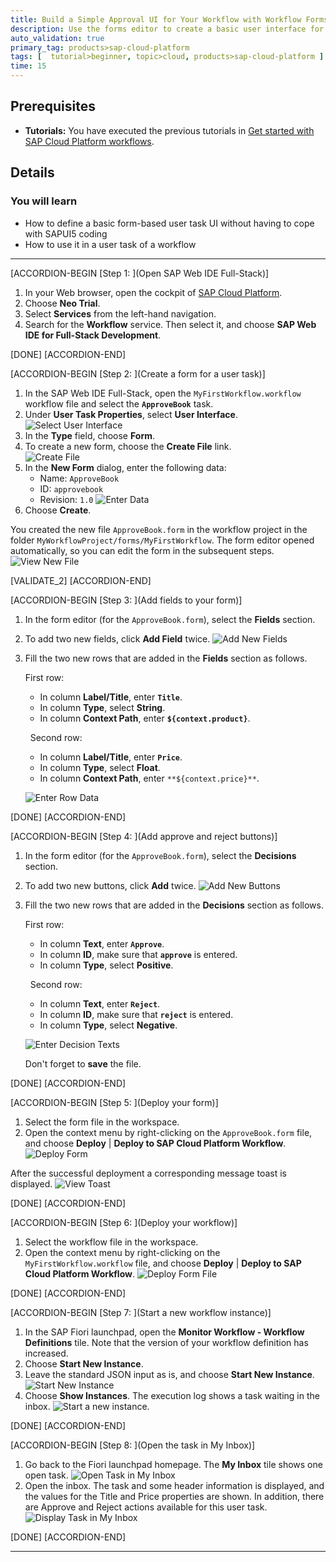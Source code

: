 ```yaml
---
title: Build a Simple Approval UI for Your Workflow with Workflow Forms
description: Use the forms editor to create a basic user interface for your user task workflow.
auto_validation: true
primary_tag: products>sap-cloud-platform
tags: [  tutorial>beginner, topic>cloud, products>sap-cloud-platform ]
time: 15
---
```


## Prerequisites  
- **Tutorials:** You have executed the previous tutorials in [Get started with SAP Cloud Platform workflows](https://developers.sap.com/group.cp-workflow-service.html).

## Details
### You will learn  
  - How to define a basic form-based user task UI without having to cope with SAPUI5 coding
  - How to use it in a user task of a workflow


---
[ACCORDION-BEGIN [Step 1: ](Open SAP Web IDE Full-Stack)]
1. In your Web browser, open the cockpit of [SAP Cloud Platform](https://account.hanatrial.ondemand.com/cockpit).
2. Choose **Neo Trial**.
3. Select **Services** from the left-hand navigation.
4. Search for the **Workflow** service. Then select it, and choose **SAP Web IDE for Full-Stack Development**.

[DONE]
[ACCORDION-END]

[ACCORDION-BEGIN [Step 2: ](Create a form for a user task)]

1. In the SAP Web IDE Full-Stack, open the ``MyFirstWorkflow.workflow`` workflow file and select the **`ApproveBook`** task.
2. Under **User Task Properties**, select **User Interface**.
   ![Select User Interface](select-ui.png)
3. In the **Type** field, choose **Form**.
4. To create a new form, choose the **Create File** link.  
   ![Create File](create-file-link2.png)
5. In the **New Form** dialog, enter the following data:
      - Name: `ApproveBook`
      - ID: `approvebook`
      - Revision: `1.0`
   ![Enter Data](new-form-dialog2.png)
6. Choose **Create**.

  You created the new file ``ApproveBook.form`` in the workflow project in the folder ``MyWorkflowProject/forms/MyFirstWorkflow``. The form editor opened automatically, so you can edit the form in the subsequent steps.
  ![View New File](new-file.png)

[VALIDATE_2]
[ACCORDION-END]

[ACCORDION-BEGIN [Step 3: ](Add fields to your form)]

1. In the form editor (for the ``ApproveBook.form``), select the **Fields** section.
2. To add two new fields, click **Add Field** twice.
   ![Add New Fields](add-fields-editable.png)
3. Fill the two new rows that are added in the **Fields** section as follows.

    First row:

      - In column **Label/Title**, enter **`Title`**.
      - In column **Type**, select **String**.
      - In column **Context Path**, enter **`${context.product}`**.      

    &nbsp;
    Second row:

      - In column **Label/Title**, enter **`Price`**.
      - In column **Type**, select **Float**.
      - In column **Context Path**, enter `**${context.price}**`.

   ![Enter Row Data](enter-row-data-fields.png)

[DONE]
[ACCORDION-END]

[ACCORDION-BEGIN [Step 4: ](Add approve and reject buttons)]

1. In the form editor (for the ``ApproveBook.form``), select the **Decisions** section.
2. To add two new buttons, click **Add** twice.
   ![Add New Buttons](add-buttons-fields.png)
3. Fill the two new rows that are added in the **Decisions** section as follows.

    First row:

      - In column **Text**, enter **`Approve`**.
      - In column **ID**, make sure that **`approve`** is entered.
      - In column **Type**, select **Positive**.

    &nbsp;
    Second row:

      - In column **Text**, enter **`Reject`**.
      - In column **ID**, make sure that **`reject`** is entered.
      - In column **Type**, select **Negative**.

   ![Enter Decision Texts](create-decision-texts.png)

   Don't forget to **save** the file.

[DONE]
[ACCORDION-END]

[ACCORDION-BEGIN [Step 5: ](Deploy your form)]

1. Select the form file in the workspace.
2. Open the context menu by right-clicking on the ``ApproveBook.form`` file, and choose **Deploy** | **Deploy to SAP Cloud Platform Workflow**.
![Deploy Form](deploy-form-file.png)

After the successful deployment a corresponding message toast is displayed.
![View Toast](success-toast.png)

[DONE]
[ACCORDION-END]

[ACCORDION-BEGIN [Step 6: ](Deploy your workflow)]

1. Select the workflow file in the workspace.
2. Open the context menu by right-clicking on the ``MyFirstWorkflow.workflow`` file, and choose **Deploy** | **Deploy to SAP Cloud Platform Workflow**.
![Deploy Form File](deploy-workflow-file.png)

[DONE]
[ACCORDION-END]

[ACCORDION-BEGIN [Step 7: ](Start a new workflow instance)]
1. In the SAP Fiori launchpad, open the **Monitor Workflow - Workflow Definitions** tile.
   Note that the version of your workflow definition has increased.
2. Choose **Start New Instance**.
3. Leave the standard JSON input as is, and choose **Start New Instance**.
![Start New Instance](start-new-instance.png)
4. Choose **Show Instances**.
   The execution log shows a task waiting in the inbox.
![Start a new instance.](start-second-instance.png)

[DONE]
[ACCORDION-END]

[ACCORDION-BEGIN [Step 8: ](Open the task in My Inbox)]
1. Go back to the Fiori launchpad homepage. The **My Inbox** tile shows one open task.
   ![Open Task in My Inbox](open-task.png)
2. Open the inbox. The task and some header information is displayed, and the values for the Title and Price properties are shown. In addition, there are Approve and Reject actions available for this user task.
![Display Task in My Inbox](form-task-inbox2.png)

[DONE]
[ACCORDION-END]



---
